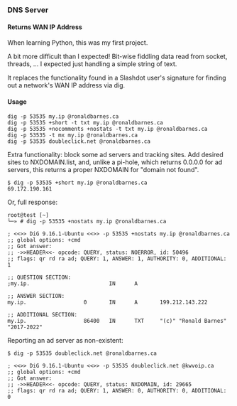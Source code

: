 ### DNS Server

#### Returns WAN IP Address


When learning Python, this was my first project.

A bit more difficult than I expected! Bit-wise fiddling data read from socket,
threads, ... I expected just handling a simple string of text.

It replaces the functionality found in a Slashdot user's signature for
finding out a network's WAN IP address via dig.


#### Usage
```
dig -p 53535 my.ip @ronaldbarnes.ca
dig -p 53535 +short -t txt my.ip @ronaldbarnes.ca
dig -p 53535 +nocomments +nostats -t txt my.ip @ronaldbarnes.ca
dig -p 53535 -t mx my.ip @ronaldbarnes.ca
dig -p 53535 doubleclick.net @ronaldbarnes.ca
```

Extra functionality: block some ad servers and tracking sites. Add desired
sites to NXDOMAIN.list, and, unlike a pi-hole, which returns 0.0.0.0 for
ad servers, this returns a proper NXDOMAIN for "domain not found".

```
$ dig -p 53535 +short my.ip @ronaldbarnes.ca
69.172.190.161
```

Or, full response:
```
root@test [~]
└─» # dig -p 53535 +nostats my.ip @ronaldbarnes.ca

; <<>> DiG 9.16.1-Ubuntu <<>> -p 53535 +nostats my.ip @ronaldbarnes.ca
;; global options: +cmd
;; Got answer:
;; ->>HEADER<<- opcode: QUERY, status: NOERROR, id: 50496
;; flags: qr rd ra ad; QUERY: 1, ANSWER: 1, AUTHORITY: 0, ADDITIONAL: 1

;; QUESTION SECTION:
;my.ip.                         IN      A

;; ANSWER SECTION:
my.ip.                  0       IN      A       199.212.143.222

;; ADDITIONAL SECTION:
my.ip.                  86400   IN      TXT     "(c)" "Ronald Barnes" "2017-2022"
```










Reporting an ad server as non-existent:

```
$ dig -p 53535 doubleclick.net @ronaldbarnes.ca

; <<>> DiG 9.16.1-Ubuntu <<>> -p 53535 doubleclick.net @kwvoip.ca
;; global options: +cmd
;; Got answer:
;; ->>HEADER<<- opcode: QUERY, status: NXDOMAIN, id: 29665
;; flags: qr rd ra ad; QUERY: 1, ANSWER: 0, AUTHORITY: 0, ADDITIONAL: 0
```
